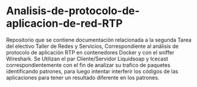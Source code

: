 # Analisis-de-protocolo-de-aplicacion-de-red-RTP
Repositorio que se contiene documentación relacionada a la segunda Tarea del electivo Taller de Redes y Servicios, Correspondiente al análisis de protocolo de aplicación RTP en contenedores Docker y con el sniffer Wireshark.  Se Utilizan el par Cliente/Servidor Liquidsoap y Icecast correspondientemente con el fin de analizar su trafico de paquetes identificando patrones, para luego intentar interferir los códigos de las aplicaciones para tener un resultado diferente en los patrones.
